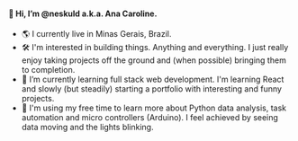#### 👋 Hi, I’m @neskuld a.k.a. Ana Caroline.
- 🌎 I currently live in Minas Gerais, Brazil.
- 🛠 I'm interested in building things. Anything and everything. I just really enjoy taking projects off the ground and (when possible) bringing them to completion.
- 🌱 I’m currently learning full stack web development. I'm learning React and slowly (but steadily) starting a portfolio with interesting and funny projects.
- 💞️ I'm using my free time to learn more about Python data analysis, task automation and micro controllers (Arduino). I feel achieved by seeing data moving and the lights blinking.
